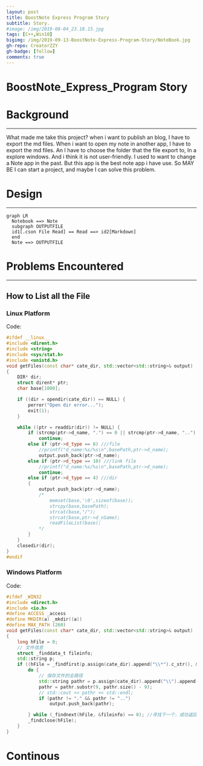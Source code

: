 ```yaml
---
layout: post
title: BoostNote Express Program Story
subtitle: Story.
#image: /img/2019-08-04_23.18.15.jpg
tags: [C++,Win10]
bigimg: /img/2019-09-13-BoostNote-Express-Program-Story/NoteBook.jpg
gh-repo: CreatorZZY
gh-badge: [follow]
comments: true
---
```


BoostNote_Express_Program Story
===
# Background
***
What made me take this project?
when i want to publish an blog, I have to export the md files.
When i want to open my note in another app, I have to export the md files.
An I have to choose the folder that the file export to, In a explore windows. And i think it is not user-friendly.
I used to want to change a Note app in the past. But this app is the best note app i have use.
So MAY BE I can start a project, and maybe I can solve this problem.

# Design
***
```mermaid
graph LR
  Notebook ==> Note
  subgraph OUTPUTFILE
  id1[.cson File Read] == Read ==> id2[Markdown]
  end
  Note ==> OUTPUTFILE
```

# Problems Encountered
***
## How to List all the File
### Linux Platform
Code:
```cpp
#ifdef __linux__
#include <dirent.h>
#include <string>
#include <sys/stat.h>
#include <unistd.h>
void getFiles(const char* cate_dir, std::vector<std::string>& output)
{
    DIR* dir;
    struct dirent* ptr;
    char base[1000];

    if ((dir = opendir(cate_dir)) == NULL) {
        perror("Open dir error...");
        exit(1);
    }

    while ((ptr = readdir(dir)) != NULL) {
        if (strcmp(ptr->d_name, ".") == 0 || strcmp(ptr->d_name, "..") == 0) ///current dir OR parrent dir
            continue;
        else if (ptr->d_type == 8) ///file
            //printf("d_name:%s/%s\n",basePath,ptr->d_name);
            output.push_back(ptr->d_name);
        else if (ptr->d_type == 10) ///link file
            //printf("d_name:%s/%s\n",basePath,ptr->d_name);
            continue;
        else if (ptr->d_type == 4) ///dir
        {
            output.push_back(ptr->d_name);
            /*
		        memset(base,'\0',sizeof(base));
		        strcpy(base,basePath);
		        strcat(base,"/");
		        strcat(base,ptr->d_nSame);
		        readFileList(base);
			*/
        }
    }
    closedir(dir);
}
#endif
```

### Windows Platform
Code:
```cpp
#ifdef _WIN32
#include <direct.h>
#include <io.h>
#define ACCESS _access
#define MKDIR(a) _mkdir((a))
#define MAX_PATH (260)
void getFiles(const char* cate_dir, std::vector<std::string>& output)
{
    long hFile = 0;
    // 文件信息
    struct _finddata_t fileinfo;
    std::string p;
    if ((hFile = _findfirst(p.assign(cate_dir).append("\\*").c_str(), &fileinfo)) != -1) {
        do {
            // 保存文件的全路径
            std::string pathr = p.assign(cate_dir).append("\\").append(fileinfo.name);
            pathr = pathr.substr(9, pathr.size() - 9);
            // std::cout << pathr << std::endl;
            if (pathr != "." && pathr != "..")
                output.push_back(pathr);

        } while (_findnext(hFile, &fileinfo) == 0); //寻找下一个，成功返回0，否则-1
        _findclose(hFile);
    }
}
```
# Continous
